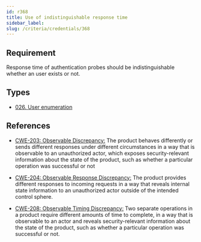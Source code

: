 ```yaml
---
id: r368
title: Use of indistinguishable response time
sidebar_label: 
slug: /criteria/credentials/368
---
```


## Requirement

Response time of authentication probes
should be indistinguishable
whether an user exists or not.

## Types

- [026. User enumeration](/types/026)

## References

- [CWE-203: Observable Discrepancy:](https://cwe.mitre.org/data/definitions/203.html)
The product behaves differently
or sends different responses
under different circumstances
in a way that is observable to an unauthorized actor,
which exposes security-relevant information
about the state of the product,
such as whether a particular operation
was successful or not

- [CWE-204: Observable Response Discrepancy:](https://cwe.mitre.org/data/definitions/204.html)
The product provides different responses
to incoming requests in a way
that reveals internal state information
to an unauthorized actor
outside of the intended control sphere.

- [CWE-208: Observable Timing Discrepancy:](https://cwe.mitre.org/data/definitions/208.html)
Two separate operations in a product
require different amounts of time to complete,
in a way that is observable to an actor
and reveals security-relevant information
about the state of the product,
such as whether a particular operation
was successful or not.
